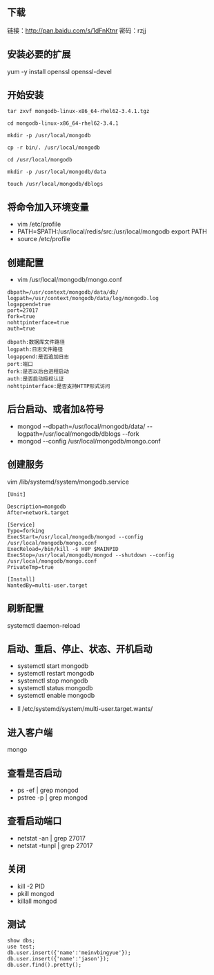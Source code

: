 ## 下载
链接：http://pan.baidu.com/s/1dFnKtnr 密码：rzjj
 
## 安装必要的扩展
yum -y install openssl openssl-devel
 
## 开始安装
```
tar zxvf mongodb-linux-x86_64-rhel62-3.4.1.tgz

cd mongodb-linux-x86_64-rhel62-3.4.1

mkdir -p /usr/local/mongodb

cp -r bin/. /usr/local/mongodb

cd /usr/local/mongodb

mkdir -p /usr/local/mongodb/data

touch /usr/local/mongodb/dblogs
```
## 将命令加入环境变量
- vim /etc/profile
- PATH=$PATH:/usr/local/redis/src:/usr/local/mongodb export PATH
- source /etc/profile

## 创建配置
- vim /usr/local/mongodb/mongo.conf
```
dbpath=/usr/context/mongodb/data/db/  
logpath=/usr/context/mongodb/data/log/mongodb.log  
logappend=true  
port=27017  
fork=true  
nohttpinterface=true  
auth=true  
```
```
dbpath:数据库文件路径
logpath:日志文件路径
logappend:是否追加日志
port:端口
fork:是否以后台进程启动
auth:是否启动授权认证
nohttpinterface:是否支持HTTP形式访问
```

## 后台启动、或者加&符号
- mongod --dbpath=/usr/local/mongodb/data/ --logpath=/usr/local/mongodb/dblogs --fork
- mongod --config /usr/local/mongodb/mongo.conf

## 创建服务
vim /lib/systemd/system/mongodb.service
```
[Unit]

Description=mongodb
After=network.target

[Service]
Type=forking
ExecStart=/usr/local/mongodb/mongod --config /usr/local/mongodb/mongo.conf
ExecReload=/bin/kill -s HUP $MAINPID
ExecStop=/usr/local/mongodb/mongod --shutdown --config /usr/local/mongodb/mongo.conf
PrivateTmp=true

[Install]
WantedBy=multi-user.target
```

## 刷新配置
systemctl daemon-reload

## 启动、重启、停止、状态、开机启动
- systemctl start mongodb
- systemctl restart mongodb
- systemctl stop mongodb
- systemctl status mongodb
- systemctl enable mongodb
* ll /etc/systemd/system/multi-user.target.wants/
## 进入客户端
mongo

## 查看是否启动
- ps -ef | grep mongod
- pstree -p | grep mongod

## 查看启动端口
- netstat -an | grep 27017
- netstat -tunpl | grep 27017

## 关闭
- kill -2 PID
- pkill mongod
- killall mongod

## 测试
```mongodb
show dbs;
use test;
db.user.insert({'name':'meinvbingyue'});
db.user.insert({'name':'jason'});
db.user.find().pretty();
```
